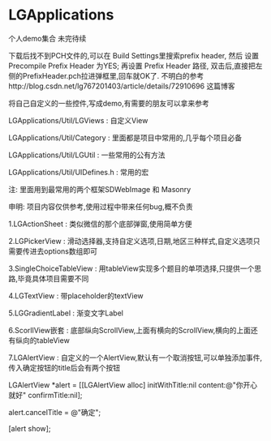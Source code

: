 # LGApplications
个人demo集合 未完待续

下载后找不到PCH文件的,可以在 Build Settings里搜索prefix header, 然后 设置 Precompile Prefix Header 为YES; 再设置 Prefix Header 路径, 双击后,直接把左侧的PrefixHeader.pch拉进弹框里,回车就OK了. 不明白的参考http://blog.csdn.net/lg767201403/article/details/72910696 这篇博客

将自己自定义的一些控件,写成demo,有需要的朋友可以拿来参考

LGApplications/Util/LGViews     :   自定义View

LGApplications/Util/Category    :   里面都是项目中常用的,几乎每个项目必备

LGApplications/Util/LGUtil      :   一些常用的公有方法

LGApplications/Util/UIDefines.h :   常用的宏

注:       里面用到最常用的两个框架SDWebImage 和 Masonry

申明:     项目内容仅供参考,使用过程中带来任何bug,概不负责

1.LGActionSheet                 :   类似微信的那个底部弹窗,使用简单方便

2.LGPickerView                  :   滑动选择器,支持自定义选项,日期,地区三种样式,自定义选项只需要传进去options数组即可

3.SingleChoiceTableView         :   用tableView实现多个题目的单项选择,只提供一个思路,毕竟具体项目需要不同

4.LGTextView                    :   带placeholder的textView

5.LGGradientLabel               :   渐变文字Label

6.ScorllView嵌套                 :   底部纵向ScrollView,上面有横向的ScrollView,横向的上面还有纵向的tableView

7.LGAlertView                   :   自定义的一个AlertView,默认有一个取消按钮,可以单独添加事件,传入确定按钮的title后会有两个按钮

LGAlertView *alert = [[LGAlertView alloc] initWithTitle:nil content:@"你开心就好" confirmTitle:nil];

alert.cancelTitle = @"确定";

[alert show];
